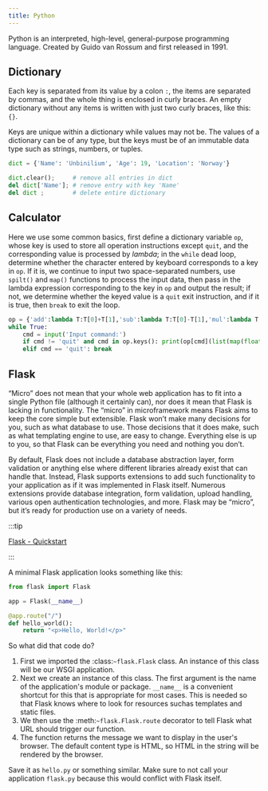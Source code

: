 ```yaml
---
title: Python
---
```


Python is an interpreted, high-level, general-purpose programming language. Created by Guido van Rossum and first released in 1991.

## Dictionary

Each key is separated from its value by a colon `:`, the items are separated by commas, and the whole thing is enclosed in curly braces. An empty dictionary without any items is written with just two curly braces, like this: `{}`.

Keys are unique within a dictionary while values may not be. The values of a dictionary can be of any type, but the keys must be of an immutable data type such as strings, numbers, or tuples.

```python
dict = {'Name': 'Unbinilium', 'Age': 19, 'Location': 'Norway'}

dict.clear();     # remove all entries in dict
del dict['Name']; # remove entry with key 'Name'
del dict ;        # delete entire dictionary
```

## Calculator

Here we use some common basics, first define a dictionary variable `op`, whose key is used to store all operation instructions except `quit`, and the corresponding value is processed by *lambda*; in the `while` dead loop, determine whether the character entered by keyboard corresponds to a key in `op`. If it is, we continue to input two space-separated numbers, use `spilt()` and `map()` functions to process the input data, then pass in the lambda expression corresponding to the key in `op` and output the result; if not, we determine whether the keyed value is a `quit` exit instruction, and if it is true, then `break` to exit the loop.

```python
op = {'add':lambda T:T[0]+T[1],'sub':lambda T:T[0]-T[1],'mul':lambda T:T[0]*T[1],'div':lambda T:T[0]/T[1]}
while True:
    cmd = input('Input command:')
    if cmd != 'quit' and cmd in op.keys(): print(op[cmd](list(map(float, input('Input 2 numbers:').split()))))
    elif cmd == 'quit': break
```

## Flask

“Micro” does not mean that your whole web application has to fit into a single Python file (although it certainly can), nor does it mean that Flask is lacking in functionality. The “micro” in microframework means Flask aims to keep the core simple but extensible. Flask won’t make many decisions for you, such as what database to use. Those decisions that it does make, such as what templating engine to use, are easy to change. Everything else is up to you, so that Flask can be everything you need and nothing you don’t.

By default, Flask does not include a database abstraction layer, form validation or anything else where different libraries already exist that can handle that. Instead, Flask supports extensions to add such functionality to your application as if it was implemented in Flask itself. Numerous extensions provide database integration, form validation, upload handling, various open authentication technologies, and more. Flask may be “micro”, but it’s ready for production use on a variety of needs.

:::tip

[Flask - Quickstart](https://flask.palletsprojects.com/en/master/quickstart/)

:::


A minimal Flask application looks something like this:

```python
from flask import Flask

app = Flask(__name__)

@app.route("/")
def hello_world():
    return "<p>Hello, World!</p>"
```

So what did that code do?

1.  First we imported the :class:`~flask.Flask` class. An instance of this class will be our WSGI application.
1.  Next we create an instance of this class. The first argument is the name of the application's module or package. ``__name__`` is a convenient shortcut for this that is appropriate for most cases.
    This is needed so that Flask knows where to look for resources suchas templates and static files.
1.  We then use the :meth:`~flask.Flask.route` decorator to tell Flask what URL should trigger our function.
1.  The function returns the message we want to display in the user's browser. The default content type is HTML, so HTML in the string will be rendered by the browser.

Save it as `hello.py` or something similar. Make sure to not call your application `flask.py` because this would conflict with Flask itself.
